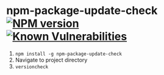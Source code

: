 # npm-package-update-check [![NPM version](https://badge.fury.io/js/npm-package-update-check.svg)](http://badge.fury.io/js/npm-package-update-check) [![Known Vulnerabilities](https://snyk.io/test/github/rrainn/npm-package-update-check/badge.svg)](https://snyk.io/test/github/rrainn/npm-package-update-check)

1. `npm install -g npm-package-update-check`
2. Navigate to project directory
3. `versioncheck`
